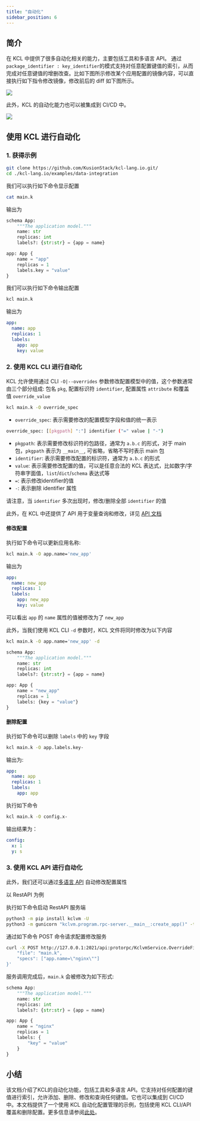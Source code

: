 ```yaml
---
title: "自动化"
sidebar_position: 6
---
```


## 简介

在 KCL 中提供了很多自动化相关的能力，主要包括工具和多语言 API。 通过 `package_identifier : key_identifier`的模式支持对任意配置键值的索引，从而完成对任意键值的增删改查。比如下图所示修改某个应用配置的镜像内容，可以直接执行如下指令修改镜像，修改前后的 diff 如下图所示。

![](/img/blog/2022-09-15-declarative-config-overview/14-kcl-image-update.png)

此外，KCL 的自动化能力也可以被集成到 CI/CD 中。

![](/img/blog/2022-09-15-declarative-config-overview/15-kcl-automation.png)

## 使用 KCL 进行自动化

### 1. 获得示例

```bash
git clone https://github.com/KusionStack/kcl-lang.io.git/
cd ./kcl-lang.io/examples/data-integration
```

我们可以执行如下命令显示配置

```bash
cat main.k
```

输出为

```python
schema App:
    """The application model."""
    name: str
    replicas: int
    labels?: {str:str} = {app = name}

app: App {
    name = "app"
    replicas = 1
    labels.key = "value"
}
```

我们可以执行如下命令输出配置

```bash
kcl main.k
```

输出为

```yaml
app:
  name: app
  replicas: 1
  labels:
    app: app
    key: value
```

### 2. 使用 KCL CLI 进行自动化

KCL 允许使用通过 CLI `-O|--overrides` 参数修改配置模型中的值，这个参数通常由三个部分组成: 包名 `pkg`, 配置标识符 `identifier`, 配置属性 `attribute` 和覆盖值 `override_value`

```bash
kcl main.k -O override_spec
```

- `override_spec`: 表示需要修改的配置模型字段和值的统一表示

```bash
override_spec: [[pkgpath] ":"] identifier ("=" value | "-")
```

- `pkgpath`: 表示需要修改标识符的包路径，通常为 `a.b.c` 的形式，对于 main 包，`pkgpath` 表示为 `__main__`, 可省略，省略不写时表示 main 包
- `identifier`: 表示需要修改配置的标识符，通常为 `a.b.c` 的形式
- `value`: 表示需要修改配置的值，可以是任意合法的 KCL 表达式，比如数字/字符串字面值，`list`/`dict`/`schema` 表达式等
- `=`: 表示修改identifier的值
- `-`: 表示删除 identifier 属性

请注意，当 `identifier` 多次出现时，修改/删除全部 `identifier` 的值

此外，在 KCL 中还提供了 API 用于变量查询和修改，详见 [API 文档](/docs/reference/xlang-api/)

#### 修改配置

执行如下命令可以更新应用名称:

```bash
kcl main.k -O app.name='new_app'
```

输出为

```yaml
app:
  name: new_app
  replicas: 1
  labels:
    app: new_app
    key: value
```

可以看出 `app` 的 `name` 属性的值被修改为了 `new_app`

此外，当我们使用 KCL CLI `-d` 参数时，KCL 文件将同时修改为以下内容

```bash
kcl main.k -O app.name='new_app' -d
```

```python
schema App:
    """The application model."""
    name: str
    replicas: int
    labels?: {str:str} = {app = name}

app: App {
    name = "new_app"
    replicas = 1
    labels: {key = "value"}
}
```

#### 删除配置

执行如下命令可以删除 `labels` 中的 `key` 字段

```bash
kcl main.k -O app.labels.key-
```

输出为:

```yaml
app:
  name: app
  replicas: 1
  labels:
    app: app
```

执行如下命令

```bash
kcl main.k -O config.x-
```

输出结果为：

```yaml
config:
  x: 1
  y: s
```

### 3. 使用 KCL API 进行自动化

此外，我们还可以通过[多语言 API](/docs/reference/xlang-api/overview) 自动修改配置属性

以 RestAPI 为例

执行如下命令启动 RestAPI 服务端

```bash
python3 -m pip install kclvm -U
python3 -m gunicorn "kclvm.program.rpc-server.__main__:create_app()" -t 120 -w 4 -k uvicorn.workers.UvicornWorker -b :2021
```

通过如下命令 POST 命令请求配置修改服务

```bash
curl -X POST http://127.0.0.1:2021/api:protorpc/KclvmService.OverrideFile -H 'content-type: accept/json' -d '{
    "file": "main.k",
    "specs": ["app.name=\"nginx\""]
}'
```

服务调用完成后，`main.k` 会被修改为如下形式:

```python
schema App:
    """The application model."""
    name: str
    replicas: int
    labels?: {str:str} = {app = name}

app: App {
    name = "nginx"
    replicas = 1
    labels: {
        "key" = "value"
    }
}
```

## 小结

该文档介绍了KCL的自动化功能，包括工具和多语言 API。它支持对任何配置的键值进行索引，允许添加、删除、修改和查询任何键值。它也可以集成到 CI/CD 中。本文档提供了一个使用 KCL 自动化配置管理的示例，包括使用 KCL CLI/API 覆盖和删除配置。更多信息请参阅[此处](/docs/reference/lang/tour#KCL-cli-variable-Override)。
